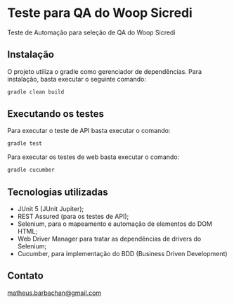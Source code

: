 # Teste para QA do Woop Sicredi

Teste de Automação para seleção de QA do Woop Sicredi

## Instalação

O projeto utiliza o gradle como gerenciador de dependências. Para instalação, basta executar o seguinte comando:

```bash
gradle clean build
```

## Executando os testes

Para executar o teste de API basta executar o comando:
```bash
gradle test
```
Para executar os testes de web basta executar o comando:
```bash
gradle cucumber
```

## Tecnologias utilizadas
* JUnit 5 (JUnit Jupiter);
* REST Assured (para os testes de API);
* Selenium, para o mapeamento e automação de elementos do DOM HTML;
* Web Driver Manager para tratar as dependências de drivers do Selenium; 
* Cucumber, para implementação do BDD (Business Driven Development)

## Contato
[matheus.barbachan@gmail.com](mailto:matheus.barbachan@gmail.com)

